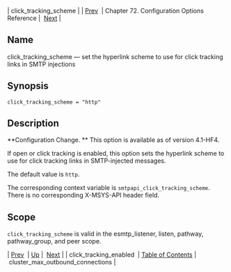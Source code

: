 | click_tracking_scheme |
| [Prev](config.click_tracking_enabled)  | Chapter 72. Configuration Options Reference |  [Next](conf.ref.cluster_max_outbound_connections) |

<a name="config.click_tracking_scheme"></a>
## Name

click_tracking_scheme — set the hyperlink scheme to use for click tracking links in SMTP injections

## Synopsis

`click_tracking_scheme = "http"`

<a name="idp23895136"></a>
## Description

**Configuration Change. ** This option is available as of version 4.1-HF4.

If open or click tracking is enabled, this option sets the hyperlink scheme to use for click tracking links in SMTP-injected messages.

The default value is `http`.

The corresponding context variable is `smtpapi_click_tracking_scheme`. There is no corresponding X-MSYS-API header field.

<a name="idp23900640"></a>
## Scope

`click_tracking_scheme` is valid in the esmtp_listener, listen, pathway, pathway_group, and peer scope.

| [Prev](config.click_tracking_enabled)  | [Up](config.options.ref) |  [Next](conf.ref.cluster_max_outbound_connections) |
| click_tracking_enabled  | [Table of Contents](index) |  cluster_max_outbound_connections |

